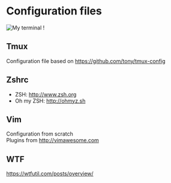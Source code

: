 # Configuration files

![My terminal !](https://cloud.githubusercontent.com/assets/4202782/22210370/e4bb5782-e189-11e6-9312-5cb5dd9fd540.png)

## Tmux

Configuration file based on https://github.com/tony/tmux-config

## Zshrc

- ZSH: http://www.zsh.org  
- Oh my ZSH: http://ohmyz.sh

## Vim

Configuration from scratch  
Plugins from http://vimawesome.com

## WTF

https://wtfutil.com/posts/overview/
